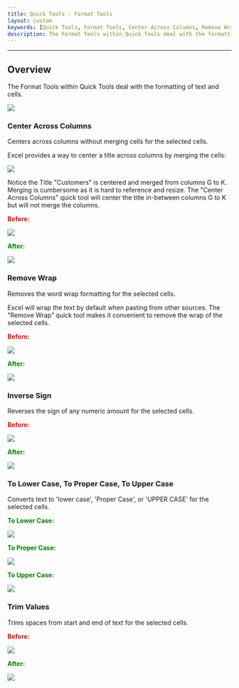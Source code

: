 ```yaml
---
title: Quick Tools - Format Tools
layout: custom
keywords: [Quick Tools, Format Tools, Center Across Columns, Remove Wrap, Inverse Sign, To Lower Case, To Proper Case, To Upper Case, Trim Values]
description: The Format Tools within Quick Tools deal with the formatting of text and cells
---
```

* * *

## Overview

The Format Tools within Quick Tools deal with the formatting of text and cells.

![](/images/QuickTools/FormatTools.png)
<br>

### Center Across Columns

Centers across columns without merging cells for the selected cells. 

Excel provides a way to center a title across columns by merging the cells:

![](/images/QuickTools/CenterMerge.png)
<br>

Notice the Title "Customers" is centered and merged from columns G to K. Merging is cumbersome as it is hard to reference and resize. The "Center Across Columns" quick tool will center the title in-between columns G to K but will not merge the columns.

<b style='color:red;'><strong>Before:</strong></b>

![](/images/QuickTools/CenterBefore.png)
<br>

<b style='color:green;'><strong>After:</strong></b>

![](/images/QuickTools/CenterAfter.png)
<br>

### Remove Wrap

Removes the word wrap formatting for the selected cells.

Excel will wrap the text by default when pasting from other sources. The "Remove Wrap" quick tool makes it convenient to remove the wrap of the selected cells.

<b style='color:red;'><strong>Before:</strong></b>

![](/images/QuickTools/WrapBefore.png)
<br>

<b style='color:green;'><strong>After:</strong></b>

![](/images/QuickTools/WrapAfter.png)
<br>

### Inverse Sign

Reverses the sign of any numeric amount for the selected cells.

<b style='color:red;'><strong>Before:</strong></b>

![](/images/QuickTools/SignBefore.png)
<br>

<b style='color:green;'><strong>After:</strong></b>

![](/images/QuickTools/SignAfter.png)
<br>


### To Lower Case, To Proper Case, To Upper Case

Converts text to 'lower case', 'Proper Case', or 'UPPER CASE' for the selected cells.

<b style='color:green;'><strong>To Lower Case:</strong></b>

![](/images/QuickTools/CaseLowerAfter.png)
<br>

<b style='color:green;'><strong>To Proper Case:</strong></b>

![](/images/QuickTools/CaseProperAfter.png)
<br>

<b style='color:green;'><strong>To Upper Case:</strong></b>

![](/images/QuickTools/CaseUpperAfter.png)
<br>

### Trim Values

Trims spaces from start and end of text for the selected cells.

<b style='color:red;'><strong>Before:</strong></b>

![](/images/QuickTools/TrimBefore.png)
<br>

<b style='color:green;'><strong>After:</strong></b>

![](/images/QuickTools/TrimAfter.png)
<br>

